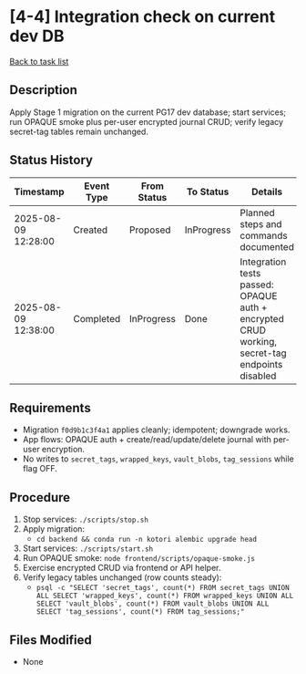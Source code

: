 # [4-4] Integration check on current dev DB

[Back to task list](../4/tasks.md)

## Description
Apply Stage 1 migration on the current PG17 dev database; start services; run OPAQUE smoke plus per-user encrypted journal CRUD; verify legacy secret-tag tables remain unchanged.

## Status History
| Timestamp | Event Type | From Status | To Status | Details | User |
|-----------|------------|-------------|-----------|---------|------|
| 2025-08-09 12:28:00 | Created | Proposed | InProgress | Planned steps and commands documented | ai-agent |
| 2025-08-09 12:38:00 | Completed | InProgress | Done | Integration tests passed: OPAQUE auth + encrypted CRUD working, secret-tag endpoints disabled | ai-agent |

## Requirements
- Migration `f0d9b1c3f4a1` applies cleanly; idempotent; downgrade works.
- App flows: OPAQUE auth + create/read/update/delete journal with per-user encryption.
- No writes to `secret_tags`, `wrapped_keys`, `vault_blobs`, `tag_sessions` while flag OFF.

## Procedure
1. Stop services: `./scripts/stop.sh`
2. Apply migration:
   - `cd backend && conda run -n kotori alembic upgrade head`
3. Start services: `./scripts/start.sh`
4. Run OPAQUE smoke: `node frontend/scripts/opaque-smoke.js`
5. Exercise encrypted CRUD via frontend or API helper.
6. Verify legacy tables unchanged (row counts steady):
   - `psql -c "SELECT 'secret_tags', count(*) FROM secret_tags UNION ALL SELECT 'wrapped_keys', count(*) FROM wrapped_keys UNION ALL SELECT 'vault_blobs', count(*) FROM vault_blobs UNION ALL SELECT 'tag_sessions', count(*) FROM tag_sessions;"`

## Files Modified
- None


